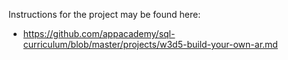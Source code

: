 Instructions for the project may be found here:

* https://github.com/appacademy/sql-curriculum/blob/master/projects/w3d5-build-your-own-ar.md
